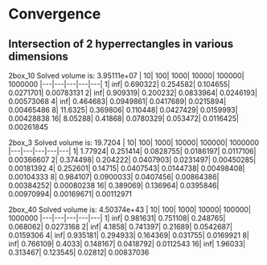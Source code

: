 # Convergence

## Intersection of 2 hyperrectangles in various dimensions

2box_10
Solved volume is: 3.95111e+07
|	10|	100|	1000|	10000|	100000|	1000000
|---|---|---|---|---|
1|	inf|	0.690322|	0.254582|	0.104655|	0.0271701|	0.00783131
2|	inf|	0.909319|	0.200232|	0.0833964|	0.0246193|	0.00573068
4|	inf|	0.464683|	0.0949861|	0.0417689|	0.0215894|	0.00465486
8|	11.6325|	0.369806|	0.110448|	0.0427429|	0.0159993|	0.00428838
16|	8.05288|	0.41868|	0.0780329|	0.053472|	0.0116425|	0.00261845

2box_3
Solved volume is: 19.7204
|	10|	100|	1000|	10000|	100000|	1000000
|---|---|---|---|---|
1|	1.77924|	0.251414|	0.0828755|	0.0186197|	0.0117106|	0.00366607
2|	0.374498|	0.204222|	0.0407903|	0.0231497|	0.00450285|	0.00181392
4|	0.252601|	0.14715|	0.0407543|	0.0144738|	0.00498408|	0.00104333
8|	0.984107|	0.0900033|	0.0407456|	0.00864386|	0.00384252|	0.00080238
16|	0.389069|	0.136964|	0.0395846|	0.00970994|	0.00169671|	0.00112971

2box_40
Solved volume is: 4.50374e+43
|	10|	100|	1000|	10000|	100000|	1000000
|---|---|---|---|---|
1|	inf|	0.981631|	0.751108|	0.248765|	0.068062|	0.0273168
2|	inf|	4.1858|	0.741397|	0.21689|	0.0542687|	0.0159306
4|	inf|	0.935181|	0.294933|	0.164369|	0.031755|	0.0169921
8|	inf|	0.766109|	0.4033|	0.148167|	0.0418792|	0.0112543
16|	inf|	1.96033|	0.313467|	0.123545|	0.02812|	0.00837036

